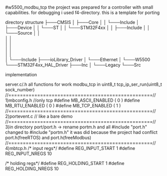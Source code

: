 #w5500_modbu_tcp
 the project was prepared for a controller with small capabilities.
 for debugging i used f4-directory.
 this is a template for porting


directory structure
├───CMSIS
│   ├───Core
│   │   └───Include
│   ├───Device
│   │   └───ST
│   │       └───STM32F4xx
│   │           ├───Include
│   │           └───Source
│   │               
│   │                  
│   │                  
│   │                   
│   │                       
│   └───Include
├───ioLibrary_Driver
│   └───Ethernet
│       └───W5500
└───STM32F4xx_HAL_Driver
    ├───Inc
    │   └───Legacy
    └───Src
	
implementation	

server.c/.h
all functions for work modbu_tcp in uint8_t 
tcp_ip_ser_run(uint8_t sock_number)
//==================================================//
1)mbconfig.h //only tcp
#define MB_ASCII_ENABLED                        (  0 )
#define MB_RTU_ENABLED                          (  0 )
#define MB_TCP_ENABLED                          (  1 )
//==================================================//
2)portevent.c // like a bare demo
//==================================================//
3)in directory port/port.h -> rename portm.h and all #include "port.h" changed to #include "portm.h"
it was did because the project had conflict port.h(freeRTOS) and port.h(freeModbus)
//==================================================//
4)mbtcp.h
/* input regs*/
#define REG_INPUT_START 1
#define REG_INPUT_NREGS 10

/* holding regs*/
#define  REG_HOLDING_START 1
#define  REG_HOLDING_NREGS 10 